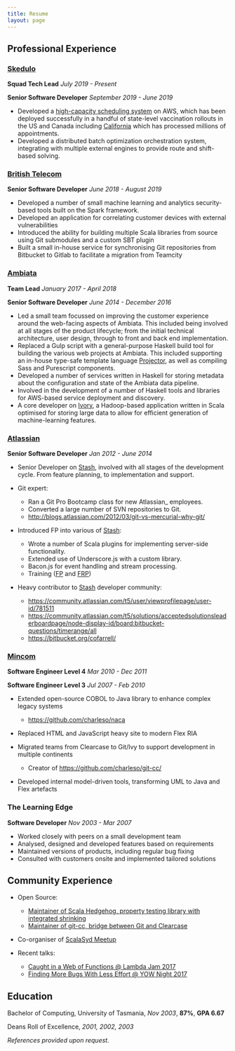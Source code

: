 ```yaml
---
title: Resume
layout: page
---
```


## Professional Experience


### [Skedulo]

[Skedulo]: https://www.skedulo.com/

**Squad Tech Lead**
*July 2019 - Present*

**Senior Software Developer**
*September 2019 - June 2019*

- Developed a [high-capacity scheduling system][HCS] on AWS, which has been
  deployed successfully in a handful of state-level vaccination rollouts in the
  US and Canada including [California][MyTurn] which has processed millions of
  appointments.
- Developed a distributed batch optimization orchestration system, integrating
  with multiple external engines to provide route and shift-based solving.

[HCS]: https://www.skedulo.com/high-capacity-scheduling
[MyTurn]: https://myturn.ca.gov


### [British Telecom][BritishTelecom]

[BritishTelecom]: https://home.bt.com/

**Senior Software Developer**
*June 2018 - August 2019*

- Developed a number of small machine learning and analytics security-based
  tools built on the Spark framework.
- Developed an application for correlating customer devices with external
  vulnerabilities
- Introduced the ability for building multiple Scala libraries from source
  using Git submodules and a custom SBT plugin
- Built a small in-house service for synchronising Git repositories from
  Bitbucket to Gitlab to facilitate a migration from Teamcity


### [Ambiata]

[Ambiata]: https://ambiata.com/

**Team Lead**
*January 2017 - April 2018*

**Senior Software Developer**
*June 2014 - December 2016*

- Led a small team focussed on improving the customer experience
  around the web-facing aspects of Ambiata. This included being involved at all
  stages of the product lifecycle; from the initial technical architecture, user design,
  through to front and back end implementation.
- Replaced a Gulp script with a general-purpose Haskell build tool for building
  the various web projects at Ambiata. This included supporting an in-house type-safe
  template language [Projector], as well as compiling Sass and Purescript components.
- Developed a number of services written in Haskell for storing metadata about the
  configuration and state of the Ambiata data pipeline.
- Involved in the development of a number of Haskell tools and libraries for AWS-based
  service deployment and discovery.
- A core developer on [Ivory], a Hadoop-based application written in Scala optimised for
  storing large data to allow for efficient generation of machine-learning features.

[Ivory]: https://speakerdeck.com/ambiata/ivory-an-introduction
[Projector]: https://github.com/ambiata/projector


### [Atlassian]

[Atlassian]: https://www.atlassian.com

**Senior Software Developer**
*Jan 2012 - June 2014*

- Senior Developer on [Stash], involved with all stages of the development cycle.
  From feature planning, to implementation and support.
- Git expert:

    + Ran a Git Pro Bootcamp class for new Atlassian_ employees.
    + Converted a large number of SVN repositories to Git.
    + <http://blogs.atlassian.com/2012/03/git-vs-mercurial-why-git/>

- Introduced FP into various of [Stash]:

    + Wrote a number of Scala plugins for implementing server-side functionality.
    + Extended use of Underscore.js with a custom library.
    + Bacon.js for event handling and stream processing.
    + Training ([FP](http://cofarrell.bitbucket.io/javafun/) and [FRP](http://cofarrell.bitbucket.io/frp/))

- Heavy contributor to [Stash] developer community:

    + <https://community.atlassian.com/t5/user/viewprofilepage/user-id/781511>
    + <https://community.atlassian.com/t5/solutions/acceptedsolutionsleaderboardpage/node-display-id/board:bitbucket-questions/timerange/all>
    + <https://bitbucket.org/cofarrell/>

[Stash]: https://www.atlassian.com/software/bitbucket


### [Mincom]

[Mincom]: http://www.mincom.com/

**Software Engineer Level 4**
*Mar 2010 - Dec 2011*

**Software Engineer Level 3**
*Jul 2007 - Feb 2010*

- Extended open-source COBOL to Java library to enhance complex legacy systems

    + <https://github.com/charleso/naca>

- Replaced HTML and JavaScript heavy site to modern Flex RIA
- Migrated teams from Clearcase to Git/Ivy to support development in multiple continents

    + Creator of <https://github.com/charleso/git-cc/>

- Developed internal model-driven tools, transforming UML to Java and Flex artefacts


### The Learning Edge

**Software Developer**
*Nov 2003 - Mar 2007*

- Worked closely with peers on a small development team
- Analysed, designed and developed features based on requirements
- Maintained versions of products, including regular bug fixing
- Consulted with customers onsite and implemented tailored solutions


## Community Experience

- Open Source:

  + [Maintainer of Scala Hedgehog, property testing library with integrated shrinking](https://github.com/hedgehogqa/scala-hedgehog)
  + [Maintainer of git-cc, bridge between Git and Clearcase](https://github.com/charleso/git-cc)
- Co-organiser of [ScalaSyd Meetup](http://www.meetup.com/scalasyd/)
- Recent talks:

    + [Caught in a Web of Functions @ Lambda Jam 2017](https://www.youtube.com/watch?v=WhUFaZMFt6A/)
    + [Finding More Bugs With Less Effort @ YOW Night 2017](https://www.youtube.com/watch?v=hP-VstNdFGo/)


## Education

Bachelor of Computing,  University of Tasmania, *Nov 2003*, **87%**, **GPA 6.67**

Deans Roll of Excellence, *2001, 2002, 2003*

*References provided upon request.*
